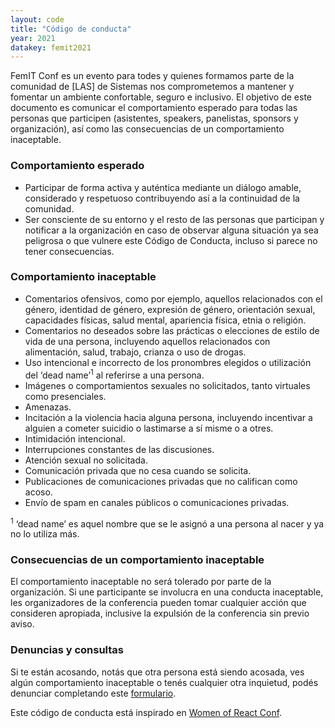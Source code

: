 ```yaml
---
layout: code
title: "Código de conducta"
year: 2021
datakey: femit2021
---
```


FemIT Conf es un evento para todes y quienes formamos parte de la comunidad de [LAS] de Sistemas nos comprometemos a mantener y fomentar un ambiente confortable, seguro e inclusivo. El objetivo de este documento es comunicar el comportamiento esperado para todas las personas que participen (asistentes, speakers, panelistas, sponsors y organización), así como las consecuencias de un comportamiento inaceptable.

<h3>Comportamiento esperado</h3>

* Participar de forma activa y auténtica mediante un diálogo amable, considerado y respetuoso contribuyendo así a la continuidad de la comunidad.
* Ser consciente de su entorno y el resto de las personas que participan y notificar a la organización en caso de observar alguna situación ya sea peligrosa o que vulnere este Código de Conducta, incluso si parece no tener consecuencias.

<h3>Comportamiento inaceptable</h3>

* Comentarios ofensivos, como por ejemplo, aquellos relacionados con el género, identidad de género, expresión de género, orientación sexual, capacidades físicas, salud mental, apariencia física, etnia o religión.
* Comentarios no deseados sobre las prácticas o elecciones de estilo de vida de una persona, incluyendo aquellos relacionados con alimentación, salud, trabajo, crianza o uso de drogas.
* Uso intencional e incorrecto de los pronombres elegidos o utilización del ‘dead name’<sup>1</sup> al referirse a una persona.
* Imágenes o comportamientos sexuales no solicitados, tanto virtuales como presenciales.
* Amenazas.
* Incitación a la violencia hacia alguna persona, incluyendo incentivar a alguien a cometer suicidio o lastimarse a sí misme o a otres.
* Intimidación intencional.
* Interrupciones constantes de las discusiones.
* Atención sexual no solicitada.
* Comunicación privada que no cesa cuando se solicita.
* Publicaciones de comunicaciones privadas que no califican como acoso.
* Envío de spam en canales públicos o comunicaciones privadas.

<sup>1</sup> ‘dead name’ es aquel nombre que se le asignó a una persona al nacer y ya no lo utiliza más.

<h3>Consecuencias de un comportamiento inaceptable</h3>

El comportamiento inaceptable no será tolerado por parte de la organización. Si une participante se involucra en una conducta inaceptable, les organizadores de la conferencia pueden tomar cualquier acción que consideren apropiada, inclusive la expulsión de la conferencia sin previo aviso.

<h3>Denuncias y consultas</h3>

Si te están acosando, notás que otra persona está siendo acosada, ves algún comportamiento inaceptable o tenés cualquier otra inquietud, podés denunciar completando este <a class="gray-light" target="_blank" rel="noopener" href="">formulario</a>.

<p class="uk-text-small gray-light">Este código de conducta está inspirado en <a class="gray-light" target="_blank" rel="noopener" href="https://womenofreact.com/code-of-conduct">Women of React Conf</a>.</p>
